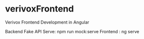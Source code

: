 # verivoxFrontend
Verivox Frontend Development in Angular


Backend Fake API Serve: npm run mock:serve
Frontend : ng serve

